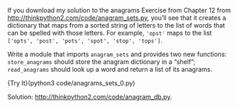 If you download my solution to the anagrams Exercise from Chapter 12 from <http://thinkpython2.com/code/anagram_sets.py>, you’ll see that it creates a dictionary that maps from a sorted string of letters to the list of words that can be spelled with those letters. For example, `'opst'` maps to the list `['opts', 'post', 'pots', 'spot', 'stop', 'tops']`.

Write a module that imports `anagram_sets` and provides two new functions: `store_anagrams` should store the anagram dictionary in a “shelf”; `read_anagrams` should look up a word and return a list of its anagrams. 

{Try It}(python3 code/anagrams_sets_0.py)


Solution: <http://thinkpython2.com/code/anagram_db.py>.